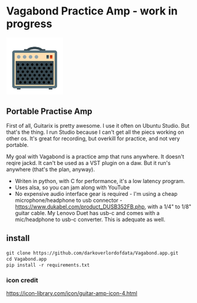 # Vagabond Practice Amp - work in progress

<img src="Resources/Vagabond.png" alt="drawing" width="30%" height="30%"/>

## Portable Practise Amp
First of all, Guitarix is pretty awesome. I use it often on Ubuntu Studio. But that's the thing. I run Studio because I can't get all the piecs working on other os. It's great for recording, but overkill for practice, and not very portable.

My goal with Vagabond is a practice amp that runs anywhere. It doesn't reqire jackd. It can't be used as a VST plugin on a daw. But it run's anywhere (that's the plan, anyway). 

* Writen in python, with C for performance, it's a low latency program.
* Uses alsa, so you can jam along with YouTube
* No expensive audio interface gear is required - I'm using a cheap microphone/headphone to usb connector - https://www.dukabel.com/product_DUSB352FB.php, with a 1/4" to 1/8" guitar cable. My Lenovo Duet has usb-c and comes with a mic/headphone to usb-c converter. This is adequate as well.

## install
```
git clone https://github.com/darkoverlordofdata/Vagabond.app.git
cd Vagabond.app
pip install -r requirements.txt
```





### icon credit
https://icon-library.com/icon/guitar-amp-icon-4.html